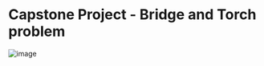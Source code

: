 # Capstone Project - Bridge and Torch problem

![image](https://user-images.githubusercontent.com/86721208/141487358-33479de1-2abf-4fad-a26a-88d9fb0a9457.png)
